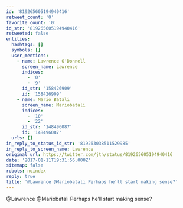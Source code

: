```yaml
---
id: '819265605194940416'
retweet_count: '0'
favorite_count: '0'
id_str: '819265605194940416'
retweeted: false
entities:
  hashtags: []
  symbols: []
  user_mentions:
    - name: Lawrence O'Donnell
      screen_name: Lawrence
      indices:
        - '0'
        - '9'
      id_str: '158426909'
      id: '158426909'
    - name: Mario Batali
      screen_name: Mariobatali
      indices:
        - '10'
        - '22'
      id_str: '148496087'
      id: '148496087'
  urls: []
in_reply_to_status_id_str: '819263038511529985'
in_reply_to_screen_name: Lawrence
original_url: https://twitter.com/jth/status/819265605194940416
date: '2017-01-11T19:31:56.000Z'
sitemap: false
robots: noindex
reply: true
title: '@Lawrence @Mariobatali Perhaps he’ll start making sense?'
---
```


@Lawrence @Mariobatali Perhaps he’ll start making sense?